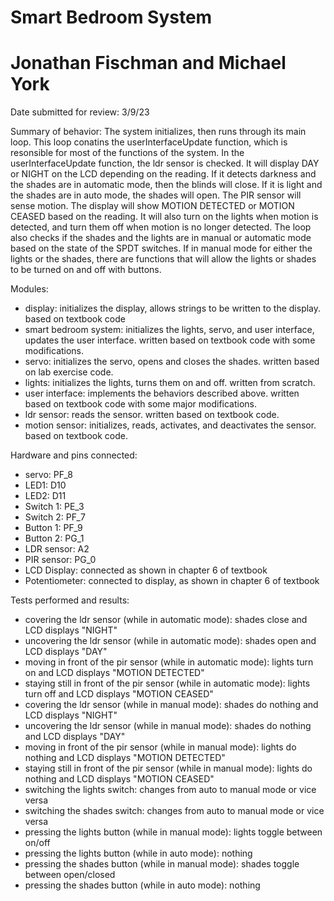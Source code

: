 # Smart Bedroom System
# Jonathan Fischman and Michael York

Date submitted for review: 3/9/23

Summary of behavior:
The system initializes, then runs through its main loop. This loop conatins the userInterfaceUpdate function, which is resonsible for most of the functions of the system. In the userInterfaceUpdate function, the ldr sensor is checked. It will display DAY or NIGHT on the LCD depending on the reading. If it detects darkness and the shades are in automatic mode, then the blinds will close. If it is light and the shades are in auto mode, the shades will open. The PIR sensor will sense motion. The display will show MOTION DETECTED or MOTION CEASED based on the reading. It will also turn on the lights when motion is detected, and turn them off when motion is no longer detected. The loop also checks if the shades and the lights are in manual or automatic mode based on the state of the SPDT switches. If in manual mode for either the lights or the shades, there are functions that will allow the lights or shades to be turned on and off with buttons.

Modules:
- display: initializes the display, allows strings to be written to the display. based on textbook code
- smart bedroom system: initializes the lights, servo, and user interface, updates the user interface. written based on textbook code with some modifications.
- servo: initializes the servo, opens and closes the shades. written based on lab exercise code.
- lights: initializes the lights, turns them on and off. written from scratch.
- user interface: implements the behaviors described above. written based on textbook code with some major modifications.
- ldr sensor: reads the sensor. written based on textbook code.
- motion sensor: initializes, reads, activates, and deactivates the sensor. based on textbook code.

Hardware and pins connected:
- servo: PF_8
- LED1: D10
- LED2: D11
- Switch 1: PE_3
- Switch 2: PF_7
- Button 1: PF_9
- Button 2: PG_1
- LDR sensor: A2
- PIR sensor: PG_0
- LCD Display: connected as shown in chapter 6 of textbook
- Potentiometer: connected to display, as shown in chapter 6 of textbook

Tests performed and results:
- covering the ldr sensor (while in automatic mode): shades close and LCD displays "NIGHT"
- uncovering the ldr sensor (while in automatic mode): shades open and LCD displays "DAY"
- moving in front of the pir sensor (while in automatic mode): lights turn on and LCD displays "MOTION DETECTED"
- staying still in front of the pir sensor (while in automatic mode): lights turn off and LCD displays "MOTION CEASED"
- covering the ldr sensor (while in manual mode): shades do nothing and LCD displays "NIGHT"
- uncovering the ldr sensor (while in manual mode): shades do nothing and LCD displays "DAY"
- moving in front of the pir sensor (while in manual mode): lights do nothing and LCD displays "MOTION DETECTED"
- staying still in front of the pir sensor (while in manual mode): lights do nothing and LCD displays "MOTION CEASED"
- switching the lights switch: changes from auto to manual mode or vice versa
- switching the shades switch: changes from auto to manual mode or vice versa
- pressing the lights button (while in manual mode): lights toggle between on/off
- pressing the lights button (while in auto mode): nothing
- pressing the shades button (while in manual mode): shades toggle between open/closed
- pressing the shades button (while in auto mode): nothing
